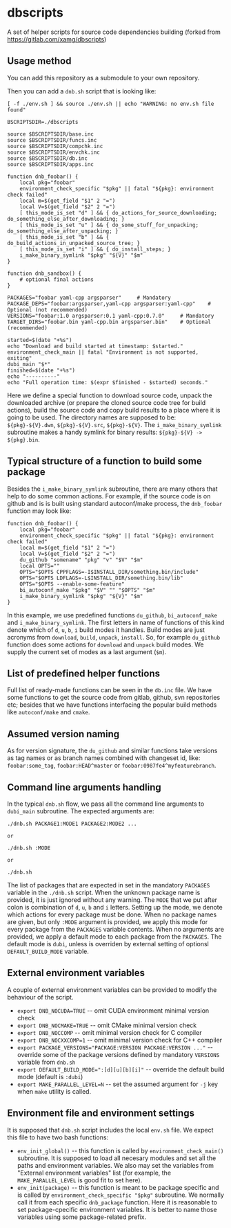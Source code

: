 # dbscripts

A set of helper scripts for source code dependencies building (forked from https://gitlab.com/xamg/dbscripts)

## Usage method

You can add this repository as a submodule to your own repository.

Then you can add a `dnb.sh` script that is looking like:

```
[ -f ./env.sh ] && source ./env.sh || echo "WARNING: no env.sh file found"

BSCRIPTSDIR=./dbscripts

source $BSCRIPTSDIR/base.inc
source $BSCRIPTSDIR/funcs.inc
source $BSCRIPTSDIR/compchk.inc
source $BSCRIPTSDIR/envchk.inc
source $BSCRIPTSDIR/db.inc
source $BSCRIPTSDIR/apps.inc

function dnb_foobar() {
    local pkg="foobar"
    environment_check_specific "$pkg" || fatal "${pkg}: environment check failed"
    local m=$(get_field "$1" 2 "=")
    local V=$(get_field "$2" 2 "=")
	[ this_mode_is_set "d" ] && { do_actions_for_source_downloading; do_something_else_after_downloading; }
	[ this_mode_is_set "u" ] && { do_some_stuff_for_unpacking; do_something_else_after_unpacking; }
	[ this_mode_is_set "b" ] && { do_build_actions_in_unpacked_source_tree; }
	[ this_mode_is_set "i" ] && { do_install_steps; }
	i_make_binary_symlink "$pkg" "${V}" "$m"
}

function dnb_sandbox() {
    # optional final actions
}

PACKAGES="foobar yaml-cpp argsparser"     # Mandatory
PACKAGE_DEPS="foobar:argsparser,yaml-cpp argsparser:yaml-cpp"    # Optional (not recommended)
VERSIONS="foobar:1.0 argsparser:0.1 yaml-cpp:0.7.0"     # Mandatory
TARGET_DIRS="foobar.bin yaml-cpp.bin argsparser.bin"    # Optional (recommended)

started=$(date "+%s")
echo "Download and build started at timestamp: $started."
environment_check_main || fatal "Environment is not supported, exiting"
dubi_main "$*"
finished=$(date "+%s")
echo "----------"
echo "Full operation time: $(expr $finished - $started) seconds."
```

Here we define a special function to download source code, unpack the downloaded archive (or prepare the cloned source code tree for build actions), build the source code and copy build results to a place where it is going to be used. The directory names are supposed to be: `${pkg}-${V}.dwn`, `${pkg}-${V}.src`, `${pkg}-${V}`. The `i_make_binary_symlink` subroutine makes a handy symlink for binary results: `${pkg}-${V} -> ${pkg}.bin`.

## Typical structure of a function to build some package

Besides the `i_make_binary_symlink` subroutine, there are many others that help to do some common actions. For example, if the source code is on github and is is built using standard autoconf/make process, the `dnb_foobar` function may look like:

```
function dnb_foobar() {
    local pkg="foobar"
    environment_check_specific "$pkg" || fatal "${pkg}: environment check failed"
    local m=$(get_field "$1" 2 "=")
    local V=$(get_field "$2" 2 "=")
	du_github "somename" "pkg" "v" "$V" "$m"
    local OPTS=""
    OPTS="$OPTS CPPFLAGS=-I$INSTALL_DIR/something.bin/include"
    OPTS="$OPTS LDFLAGS=-L$INSTALL_DIR/something.bin/lib"
    OPTS="$OPTS --enable-some-feature"
    bi_autoconf_make "$pkg" "$V" "" "$OPTS" "$m"
    i_make_binary_symlink "$pkg" "${V}" "$m"
}

```

In this example, we use predefined functions `du_github`, `bi_autoconf_make` and `i_make_binary_symlink`. The first letters in name of functions of this kind denote which of `d`, `u`, `b`, `i` build modes it handles. Build modes are just acronyms from `download`, `build`, `unpack`, `install`. So, for example `du_github` function does some actions for `download` and `unpack` build modes. We supply the current set of modes as a last argument (`$m`).

## List of predefined helper functions

Full list of ready-made functions can be seen in the `db.inc` file. We have some functions to get the source code from gitlab, github, svn repositories etc; besides that we have functions interfacing the popular build methods like `autoconf/make` and `cmake`. 


## Assumed version naming

As for version signature, the `du_github` and similar functions take versions as tag names or as branch names combined with changeset id, like: `foobar:some_tag`, `foobar:HEAD^master` or `foobar:0987fe4^myfeaturebranch`.

## Command line arguments handling

In the typical `dnb.sh` flow, we pass all the command line arguments to `dubi_main` subroutine. The expected arguments are:

```
./dnb.sh PACKAGE1:MODE1 PACKAGE2:MODE2 ...

or

./dnb.sh :MODE

or

./dnb.sh
```

The list of packages that are expected in set in the mandatory `PACKAGES` variable in the `./dnb.sh` script. When the unknown package name is provided, it is just ignored without any warning. The `MODE` that we put after colon is combination of `d`, `u`, `b` and `i` letters. Setting up the mode, we denote which actions for every package must be done. When no package names are given, but only `:MODE` argument is provided, we apply this mode for every package from the `PACKAGES` variable contents. When no arguments are provided, we apply a default mode to each package from the `PACKAGES`. The default mode is `dubi`, unless is overriden by external setting of optionsl `DEFAULT_BUILD_MODE` variable.

## External environment variables

A couple of external environment variables can be provided to modify the behaviour of the script. 

- `export DNB_NOCUDA=TRUE` -- omit CUDA environment minimal version check
- `export DNB_NOCMAKE=TRUE` -- omit CMake minimal version check
- `export DNB_NOCCOMP` -- omit minimal version check for C compiler
- `export DNB_NOCXXCOMP=1` -- omit minimal version check for C++ compiler
- `export PACKAGE_VERSIONS="PACKAGE:VERSION PACKAGE:VERSION ..."` -- override some of the package versions defined by mandatory `VERSIONS` variable from `dnb.sh`
- `export DEFAULT_BUILD_MODE=":[d][u][b][i]"` -- override the default build mode (default is `:dubi`)
- `export MAKE_PARALLEL_LEVEL=N` -- set the assumed argument for `-j` key when `make` utility is called.

## Environment file and environment settings

It is supposed that `dnb.sh` script includes the local `env.sh` file. We expect this file to have two bash functions:

- `env_init_global()` -- this function is called by `environment_check_main()` subroutine. It is supposed to load all necesary modules and set all the paths and environment variables. We also may set the variables from "External environment variables" list (for example, the `MAKE_PARALLEL_LEVEL` is good fit to set here).
- `env_init(package)` -- this function is meant to be package specific and is called by `environment_check_specific "$pkg"` subroutine. We normally call it from each specific `dnb_package` function. Here it is reasonable to set package-cpecific environment variables. It is better to name those variables using some package-related prefix.



